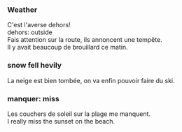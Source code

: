 ### Weather  
C'est l'averse dehors!  
dehors: outside  
Fais attention sur la route, ils annoncent une tempête.  
Il y avait beaucoup de brouillard ce matin.  

### snow fell hevily  
La neige est bien tombée, on va enfin pouvoir faire du ski.  

### manquer: miss  
Les couchers de soleil sur la plage me manquent.  
I really miss the sunset on the beach.  